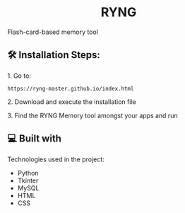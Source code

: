 <h1 align="center" id="title">RYNG</h1>

<p id="description">Flash-card-based memory tool</p>

<h2>🛠️ Installation Steps:</h2>

<p>1. Go to:</p>

```
https://ryng-master.github.io/index.html
```

<p>2. Download and execute the installation file</p>

<p>3. Find the RYNG Memory tool amongst your apps and run</p>

  
  
<h2>💻 Built with</h2>

Technologies used in the project:

*   Python
*   Tkinter
*   MySQL
*   HTML
*   CSS
